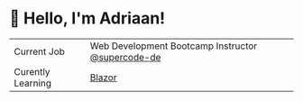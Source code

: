 # :wave: Hello, I'm Adriaan!
| | |
|-|-|
|Current Job       |  Web Development Bootcamp Instructor [@supercode-de](https://github.com/orgs/supercode-de)|
|Curently Learning | [Blazor](https://blazor.net)                                                              |
